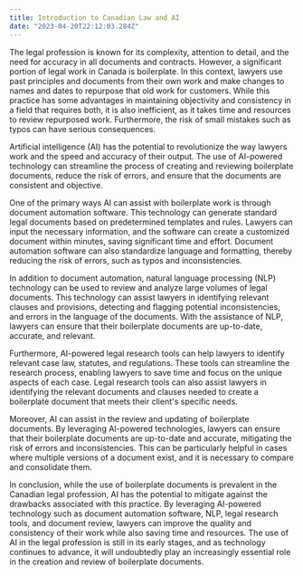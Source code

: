 ```yaml
---
title: Introduction to Canadian Law and AI
date: "2023-04-20T22:12:03.284Z"
---
```


The legal profession is known for its complexity, attention to detail, and the need for accuracy in all documents and contracts. However, a significant portion of legal work in Canada is boilerplate. In this context, lawyers use past principles and documents from their own work and make changes to names and dates to repurpose that old work for customers. While this practice has some advantages in maintaining objectivity and consistency in a field that requires both, it is also inefficient, as it takes time and resources to review repurposed work. Furthermore, the risk of small mistakes such as typos can have serious consequences.  

Artificial intelligence (AI) has the potential to revolutionize the way lawyers work and the speed and accuracy of their output. The use of AI-powered technology can streamline the process of creating and reviewing boilerplate documents, reduce the risk of errors, and ensure that the documents are consistent and objective.  

One of the primary ways AI can assist with boilerplate work is through document automation software. This technology can generate standard legal documents based on predetermined templates and rules. Lawyers can input the necessary information, and the software can create a customized document within minutes, saving significant time and effort. Document automation software can also standardize language and formatting, thereby reducing the risk of errors, such as typos and inconsistencies.  

In addition to document automation, natural language processing (NLP) technology can be used to review and analyze large volumes of legal documents. This technology can assist lawyers in identifying relevant clauses and provisions, detecting and flagging potential inconsistencies, and errors in the language of the documents. With the assistance of NLP, lawyers can ensure that their boilerplate documents are up-to-date, accurate, and relevant.  

Furthermore, AI-powered legal research tools can help lawyers to identify relevant case law, statutes, and regulations. These tools can streamline the research process, enabling lawyers to save time and focus on the unique aspects of each case. Legal research tools can also assist lawyers in identifying the relevant documents and clauses needed to create a boilerplate document that meets their client's specific needs.  

Moreover, AI can assist in the review and updating of boilerplate documents. By leveraging AI-powered technologies, lawyers can ensure that their boilerplate documents are up-to-date and accurate, mitigating the risk of errors and inconsistencies. This can be particularly helpful in cases where multiple versions of a document exist, and it is necessary to compare and consolidate them.  

In conclusion, while the use of boilerplate documents is prevalent in the Canadian legal profession, AI has the potential to mitigate against the drawbacks associated with this practice. By leveraging AI-powered technology such as document automation software, NLP, legal research tools, and document review, lawyers can improve the quality and consistency of their work while also saving time and resources. The use of AI in the legal profession is still in its early stages, and as technology continues to advance, it will undoubtedly play an increasingly essential role in the creation and review of boilerplate documents.  
